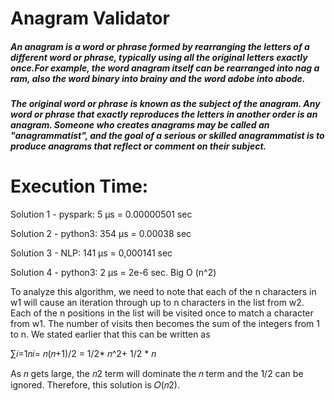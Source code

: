 # Anagram Validator

##### An anagram is a word or phrase formed by rearranging the letters of a different word or phrase, typically using all the original letters exactly once.For example, the word anagram itself can be rearranged into nag a ram, also the word binary into brainy and the word adobe into abode.

##### The original word or phrase is known as the subject of the anagram. Any word or phrase that exactly reproduces the letters in another order is an anagram. Someone who creates anagrams may be called an "anagrammatist", and the goal of a serious or skilled anagrammatist is to produce anagrams that reflect or comment on their subject.

# Execution Time:

Solution 1 - pyspark: 
  5 µs = 0.00000501 sec

Solution 2 - python3:
  354 µs = 0.00038 sec

Solution 3 - NLP: 
  141 µs = 0,000141 sec

Solution 4 - python3: 
  2 µs = 2e-6 sec. Big O (n^2) 

  To analyze this algorithm, we need to note that each of the n characters in w1 will cause an iteration through up to n characters in the list from w2. Each of the n positions in the list will be visited once to match a character from w1. The number of visits then becomes the sum of the integers from 1 to n. We stated earlier that this can be written as

  ∑𝑖=1𝑛𝑖= 𝑛(𝑛+1)/2 = 1/2* 𝑛^2+ 1/2 * 𝑛

  As 𝑛 gets large, the 𝑛2 term will dominate the 𝑛 term and the 1/2 can be ignored. Therefore, this solution is 𝑂(𝑛2).
